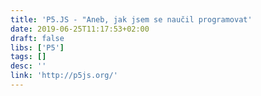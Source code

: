 ```yaml
---
title: 'P5.JS - "Aneb, jak jsem se naučil programovat'
date: 2019-06-25T11:17:53+02:00
draft: false
libs: ['P5']
tags: []
desc: ''
link: 'http://p5js.org/'
---
```

